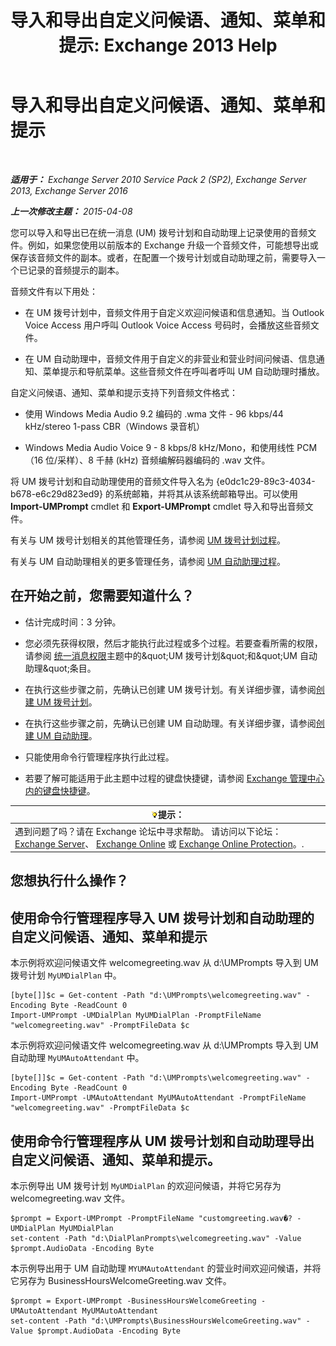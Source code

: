 ﻿---
title: '导入和导出自定义问候语、通知、菜单和提示: Exchange 2013 Help'
TOCTitle: 导入和导出自定义问候语、通知、菜单和提示
ms:assetid: e82da5d5-625f-4d8b-8d31-ac45513aacfd
ms:mtpsurl: https://technet.microsoft.com/zh-cn/library/Ee681667(v=EXCHG.150)
ms:contentKeyID: 54652296
ms.date: 05/21/2018
mtps_version: v=EXCHG.150
ms.translationtype: MT
---

# 导入和导出自定义问候语、通知、菜单和提示

 

_**适用于：** Exchange Server 2010 Service Pack 2 (SP2), Exchange Server 2013, Exchange Server 2016_

_**上一次修改主题：** 2015-04-08_

您可以导入和导出已在统一消息 (UM) 拨号计划和自动助理上记录使用的音频文件。例如，如果您使用以前版本的 Exchange 升级一个音频文件，可能想导出或保存该音频文件的副本。或者，在配置一个拨号计划或自动助理之前，需要导入一个已记录的音频提示的副本。

音频文件有以下用处：

  - 在 UM 拨号计划中，音频文件用于自定义欢迎问候语和信息通知。当 Outlook Voice Access 用户呼叫 Outlook Voice Access 号码时，会播放这些音频文件。

  - 在 UM 自动助理中，音频文件用于自定义的非营业和营业时间问候语、信息通知、菜单提示和导航菜单。这些音频文件在呼叫者呼叫 UM 自动助理时播放。

自定义问候语、通知、菜单和提示支持下列音频文件格式：

  - 使用 Windows Media Audio 9.2 编码的 .wma 文件 - 96 kbps/44 kHz/stereo 1-pass CBR（Windows 录音机）

  - Windows Media Audio Voice 9 - 8 kbps/8 kHz/Mono，和使用线性 PCM（16 位/采样）、8 千赫 (kHz) 音频编解码器编码的 .wav 文件。

将 UM 拨号计划和自动助理使用的音频文件导入名为 {e0dc1c29-89c3-4034-b678-e6c29d823ed9} 的系统邮箱，并将其从该系统邮箱导出。可以使用 **Import-UMPrompt** cmdlet 和 **Export-UMPrompt** cmdlet 导入和导出音频文件。

有关与 UM 拨号计划相关的其他管理任务，请参阅 [UM 拨号计划过程](um-dial-plan-procedures-exchange-2013-help.md)。

有关与 UM 自动助理相关的更多管理任务，请参阅 [UM 自动助理过程](um-auto-attendant-procedures-exchange-2013-help.md)。

## 在开始之前，您需要知道什么？

  - 估计完成时间：3 分钟。

  - 您必须先获得权限，然后才能执行此过程或多个过程。若要查看所需的权限，请参阅 [统一消息权限](unified-messaging-permissions-exchange-2013-help.md)主题中的\&quot;UM 拨号计划\&quot;和\&quot;UM 自动助理\&quot;条目。

  - 在执行这些步骤之前，先确认已创建 UM 拨号计划。有关详细步骤，请参阅[创建 UM 拨号计划](create-a-um-dial-plan-exchange-2013-help.md)。

  - 在执行这些步骤之前，先确认已创建 UM 自动助理。有关详细步骤，请参阅[创建 UM 自动助理](create-a-um-auto-attendant-exchange-2013-help.md)。

  - 只能使用命令行管理程序执行此过程。

  - 若要了解可能适用于此主题中过程的键盘快捷键，请参阅 [Exchange 管理中心内的键盘快捷键](keyboard-shortcuts-in-the-exchange-admin-center-exchange-online-protection-help.md)。

<table>
<thead>
<tr class="header">
<th><img src="images/Bb124558.tip(EXCHG.150).gif" title="提示" alt="提示" />提示：</th>
</tr>
</thead>
<tbody>
<tr class="odd">
<td>遇到问题了吗？请在 Exchange 论坛中寻求帮助。 请访问以下论坛：<a href="https://go.microsoft.com/fwlink/p/?linkid=60612">Exchange Server</a>、 <a href="https://go.microsoft.com/fwlink/p/?linkid=267542">Exchange Online</a> 或 <a href="https://go.microsoft.com/fwlink/p/?linkid=285351">Exchange Online Protection</a>。.</td>
</tr>
</tbody>
</table>


## 您想执行什么操作？

## 使用命令行管理程序导入 UM 拨号计划和自动助理的自定义问候语、通知、菜单和提示

本示例将欢迎问候语文件 welcomegreeting.wav 从 d:\\UMPrompts 导入到 UM 拨号计划 `MyUMDialPlan` 中。

    [byte[]]$c = Get-content -Path "d:\UMPrompts\welcomegreeting.wav" -Encoding Byte -ReadCount 0
    Import-UMPrompt -UMDialPlan MyUMDialPlan -PromptFileName "welcomegreeting.wav" -PromptFileData $c

本示例将欢迎问候语文件 welcomegreeting.wav 从 d:\\UMPrompts 导入到 UM 自动助理 `MyUMAutoAttendant` 中。

    [byte[]]$c = Get-content -Path "d:\UMPrompts\welcomegreeting.wav" -Encoding Byte -ReadCount 0
    Import-UMPrompt -UMAutoAttendant MyUMAutoAttendant -PromptFileName "welcomegreeting.wav" -PromptFileData $c

## 使用命令行管理程序从 UM 拨号计划和自动助理导出自定义问候语、通知、菜单和提示。

本示例导出 UM 拨号计划 `MyUMDialPlan` 的欢迎问候语，并将它另存为 welcomegreeting.wav 文件。

    $prompt = Export-UMPrompt -PromptFileName "customgreeting.wav�? -UMDialPlan MyUMDialPlan
    set-content -Path "d:\DialPlanPrompts\welcomegreeting.wav" -Value $prompt.AudioData -Encoding Byte

本示例导出用于 UM 自动助理 `MYUMAutoAttendant` 的营业时间欢迎问候语，并将它另存为 BusinessHoursWelcomeGreeting.wav 文件。

    $prompt = Export-UMPrompt -BusinessHoursWelcomeGreeting -UMAutoAttendant MyUMAutoAttendant
    set-content -Path "d:\UMPrompts\BusinessHoursWelcomeGreeting.wav" -Value $prompt.AudioData -Encoding Byte

